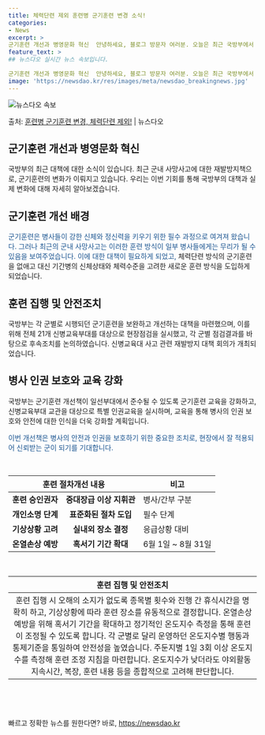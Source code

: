 ```yaml
---
title: 체력단련 제외 훈련병 군기훈련 변경 소식!
categories:
- News
excerpt: >
군기훈련 개선과 병영문화 혁신  안녕하세요, 블로그 방문자 여러분. 오늘은 최근 국방부에서 논의된 군기훈련 …
feature_text: >
## 뉴스다오 실시간 뉴스 속보입니다.

군기훈련 개선과 병영문화 혁신  안녕하세요, 블로그 방문자 여러분. 오늘은 최근 국방부에서 논의된 군기훈련 …
image: 'https://newsdao.kr/res/images/meta/newsdao_breakingnews.jpg'
---
```


![뉴스다오 속보](https://newsdao.kr/res/images/meta/newsdao_breakingnews.jpg)

<p>출처: <a href="https://newsdao.kr/4499" rel="dofollow">훈련병 군기훈련 변경, 체력단련 제외!</a> | 뉴스다오</p>

<h2 data-ke-size="size26">군기훈련 개선과 병영문화 혁신</h2>
국방부의 최근 대책에 대한 소식이 있습니다. 최근 군내 사망사고에 대한 재발방지책으로, 군기훈련의 변화가 이뤄지고 있습니다. 우리는 이번 기회를 통해 국방부의 대책과 실제 변화에 대해 자세히 알아보겠습니다.

<h2 data-ke-size="size24">군기훈련 개선 배경</h2>
<span style="color: #1a5490;">군기훈련은 병사들이 강한 신체와 정신력을 키우기 위한 필수 과정으로 여겨져 왔습니다. 그러나 최근의 군내 사망사고는 이러한 훈련 방식이 일부 병사들에게는 무리가 될 수 있음을 보여주었습니다. 이에 대한 대책이 필요하게 되었고,</span> 체력단련 방식의 군기훈련을 없애고 대신 기간병의 신체상태와 체력수준을 고려한 새로운 훈련 방식을 도입하게 되었습니다.

<h2 data-ke-size="size24">훈련 집행 및 안전조치</h2>
국방부는 각 군별로 시행되던 군기훈련을 보완하고 개선하는 대책을 마련했으며, 이를 위해 전체 21개 신병교육부대를 대상으로 현장점검을 실시했고, 각 군별 점검결과를 바탕으로 후속조치를 논의하였습니다. 신병교육대 사고 관련 재발방지 대책 회의가 개최되었습니다.

<h2 data-ke-size="size24">병사 인권 보호와 교육 강화</h2>
국방부는 군기훈련 개선책이 일선부대에서 준수될 수 있도록 군기훈련 교육을 강화하고, 신병교육부대 교관을 대상으로 특별 인권교육을 실시하며, 교육을 통해 병사의 인권 보호와 안전에 대한 인식을 더욱 강화할 계획입니다.

<span style="color: #1a5490;">이번 개선책은 병사의 안전과 인권을 보호하기 위한 중요한 조치로, 현장에서 잘 적용되어 신뢰받는 군이 되기를 기대합니다.</span>

<p data-ke-size="size16">&nbsp;</p>

<table>
	<thead>
		<tr>
			<th colspan="2" style="text-align: center;">훈련 절차개선 내용</th>
			<th>비고</th>
		</tr>
	</thead>
	<tbody>
		<tr>
			<td style="text-align: center; height: 17px;"><b>훈련 승인권자</b></td>
			<td style="text-align: center; height: 17px;"><b>중대장급 이상 지휘관</b></td>
			<td>병사/간부 구분</td>
		</tr>
		<tr>
			<td style="text-align: center; height: 17px;"><b>개인소명 단계</b></td>
			<td style="text-align: center; height: 17px;"><b>표준화된 절차 도입</b></td>
			<td>필수 단계</td>
		</tr>
		<tr>
			<td style="text-align: center; height: 17px;"><b>기상상황 고려</b></td>
			<td style="text-align: center; height: 17px;"><b>실내외 장소 결정</b></td>
			<td>응급상황 대비</td>
		</tr>
		<tr>
			<td style="text-align: center;"><b>온열손상 예방</b></td>
			<td style="text-align: center;"><b>혹서기 기간 확대</b></td>
			<td>6월 1일 ~ 8월 31일</td>
		</tr>
	</tbody>
</table>

<p data-ke-size="size16">&nbsp;</p>

<table>
	<thead>
		<tr>
			<th style="text-align: center;">훈련 집행 및 안전조치</th>
		</tr>
	</thead>
	<tbody>
		<tr>
			<td style="text-align: center;">훈련 집행 시 오해의 소지가 없도록 종목별 횟수와 진행 간 휴식시간을 명확히 하고, 기상상황에 따라 훈련 장소를 유동적으로 결정합니다. 온열손상 예방을 위해 혹서기 기간을 확대하고 정기적인 온도지수 측정을 통해 훈련이 조정될 수 있도록 합니다. 각 군별로 달리 운영하던 온도지수별 행동과 통제기준을 통일하여 안전성을 높였습니다. 주둔지별 1일 3회 이상 온도지수를 측정해 훈련 조정 지침을 마련합니다. 온도지수가 낮더라도 야외활동 지속시간, 복장, 훈련 내용 등을 종합적으로 고려해 판단합니다.</td>
		</tr>
	</tbody>
</table>

<p data-ke-size="size16">&nbsp;</p>

<p data-ke-size="size16">&nbsp;</p> 

빠르고 정확한 뉴스를 원한다면? 바로, <a href="https://newsdao.kr" rel="dofollow">https://newsdao.kr</a>


    
